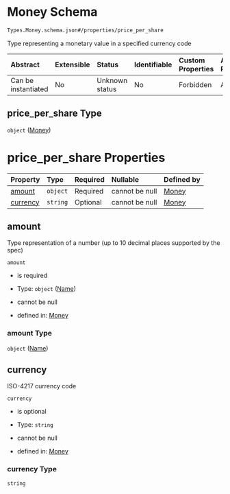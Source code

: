 # Money Schema

```txt
Types.Money.schema.json#/properties/price_per_share
```

Type representing a monetary value in a specified currency code

| Abstract            | Extensible | Status         | Identifiable | Custom Properties | Additional Properties | Access Restrictions | Defined In                                                                        |
| :------------------ | :--------- | :------------- | :----------- | :---------------- | :-------------------- | :------------------ | :-------------------------------------------------------------------------------- |
| Can be instantiated | No         | Unknown status | No           | Forbidden         | Allowed               | none                | [Valuation.schema.json*](../objects/Valuation.schema.json "open original schema") |

## price_per_share Type

`object` ([Money](valuation-properties-money.md))

# price_per_share Properties

| Property              | Type     | Required | Nullable       | Defined by                                                                           |
| :-------------------- | :------- | :------- | :------------- | :----------------------------------------------------------------------------------- |
| [amount](#amount)     | `object` | Required | cannot be null | [Money](stockplan-properties-name.md "Types.Numeric.schema.json#/properties/amount") |
| [currency](#currency) | `string` | Optional | cannot be null | [Money](money-properties-currency.md "Types.Money.schema.json#/properties/currency") |

## amount

Type representation of a number (up to 10 decimal places supported by the spec)

`amount`

*   is required

*   Type: `object` ([Name](stockplan-properties-name.md))

*   cannot be null

*   defined in: [Money](stockplan-properties-name.md "Types.Numeric.schema.json#/properties/amount")

### amount Type

`object` ([Name](stockplan-properties-name.md))

## currency

ISO-4217 currency code

`currency`

*   is optional

*   Type: `string`

*   cannot be null

*   defined in: [Money](money-properties-currency.md "Types.Money.schema.json#/properties/currency")

### currency Type

`string`
